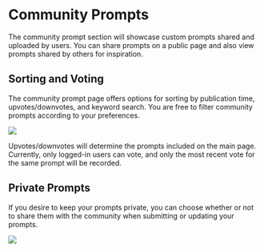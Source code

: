 # Community Prompts

The community prompt section will showcase custom prompts shared and uploaded by users. You can share prompts on a public page and also view prompts shared by others for inspiration.

## Sorting and Voting

The community prompt page offers options for sorting by publication time, upvotes/downvotes, and keyword search. You are free to filter community prompts according to your preferences.

![](https://img.newzone.top/2023-07-13-14-50-15.png?imageMogr2/format/webp/thumbnail/500x)

Upvotes/downvotes will determine the prompts included on the main page. Currently, only logged-in users can vote, and only the most recent vote for the same prompt will be recorded.

## Private Prompts

If you desire to keep your prompts private, you can choose whether or not to share them with the community when submitting or updating your prompts.

![](https://img.newzone.top/2023-07-13-09-13-00.gif?imageMogr2/format/webp/thumbnail/500x)
